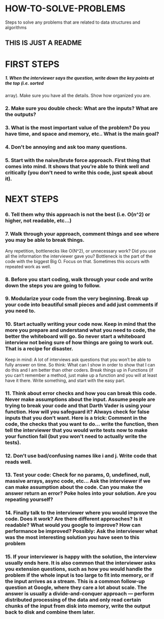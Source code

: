 # HOW-TO-SOLVE-PROBLEMS
Steps to solve any problems that are related to data structures and algorithms

## THIS IS JUST A README

# FIRST STEPS

##### 1. When the interviewer says the question, write down the key points at the top (i.e. sorted
array). Make sure you have all the details. Show how organized you are.
### 2. Make sure you double check: What are the inputs? What are the outputs?
### 3. What is the most important value of the problem? Do you have time, and space and memory, etc.. What is the main goal?
### 4. Don't be annoying and ask too many questions.
### 5. Start with the naive/brute force approach. First thing that comes into mind. It shows that you’re able to think well and critically (you don't need to write this code, just speak about it).

# NEXT STEPS

### 6. Tell them why this approach is not the best (i.e. O(n^2) or higher, not readable, etc...)
### 7. Walk through your approach, comment things and see where you may be able to break things.
Any repetition, bottlenecks like O(N^2), or unnecessary work? Did you use all the information the interviewer gave you? Bottleneck is the part of the code with the biggest Big O. Focus on that. Sometimes this occurs with repeated work as well.
### 8. Before you start coding, walk through your code and write down the steps you are going to follow.
### 9. Modularize your code from the very beginning. Break up your code into beautiful small pieces and add just comments if you need to.
### 10. Start actually writing your code now. Keep in mind that the more you prepare and understand what you need to code, the better the whiteboard will go. So never start a whiteboard interview not being sure of how things are going to work out. That is a recipe for disaster. 
Keep in mind: A lot of interviews ask questions that you won’t be able to fully answer on time.
So think: What can I show in order to show that I can do this and I am better than other coders. Break things up in Functions (if you can’t remember a method, just make up a function and you will at least have it there. Write something, and start with the easy part.
### 11. Think about error checks and how you can break this code. Never make assumptions about the input. Assume people are trying to break your code and that Darth Vader is using your function. How will you safeguard it? Always check for false inputs that you don’t want. Here is a trick: Comment in the code, the checks that you want to do... write the function, then tell the interviewer that you would write tests now to make your function fail (but you won't need to actually write the tests).
### 12. Don’t use bad/confusing names like i and j. Write code that reads well.
### 13. Test your code: Check for no params, 0, undefined, null, massive arrays, async code, etc... Ask the interviewer if we can make assumption about the code. Can you make the answer return an error? Poke holes into your solution. Are you repeating yourself?
### 14. Finally talk to the interviewer where you would improve the code. Does it work? Are there different approaches? Is it readable? What would you google to improve? How can performance be improved? Possibly: Ask the interviewer what was the most interesting solution you have seen to this problem
### 15. If your interviewer is happy with the solution, the interview usually ends here. It is also common that the interviewer asks you extension questions, such as how you would handle the problem if the whole input is too large to fit into memory, or if the input arrives as a stream. This is a common follow-up question at Google, where they care a lot about scale. The answer is usually a divide-and-conquer approach — perform distributed processing of the data and only read certain chunks of the input from disk into memory, write the output back to disk and combine them later.

